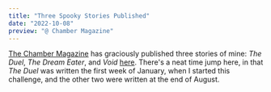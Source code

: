 ```yaml
---
title: "Three Spooky Stories Published"
date: "2022-10-08"
preview: "@ Chamber Magazine"
---
```


[The Chamber Magazine](https://thechambermagazine.com) has graciously published three stories of mine: _The Duel_, _The Dream Eater_, and _Void_ [here](https://thechambermagazine.com/2022/10/07/three-works-of-flash-fiction-by-conor-barnes-the-dream-eater-the-duel-and-void/). There's a neat time jump here, in that _The Duel_ was written the first week of January, when I started this challenge, and the other two were written at the end of August. 
